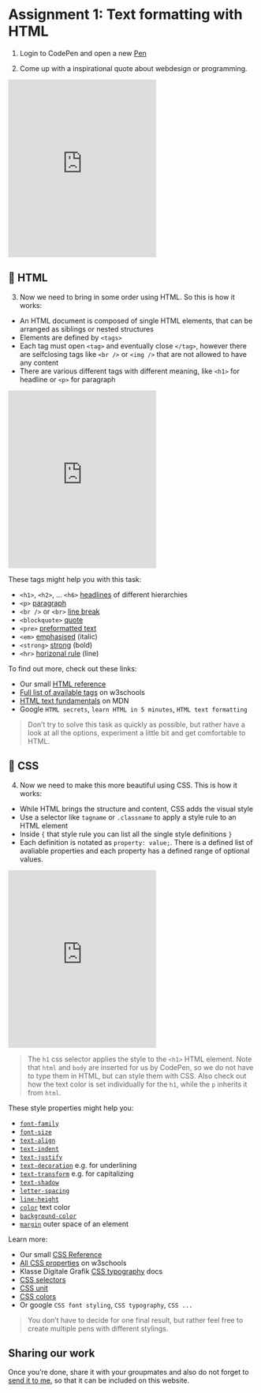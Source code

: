 # Assignment 1: Text formatting with HTML

1. Login to CodePen and open a new [Pen](https://codepen.io/pen)

2. Come up with a inspirational quote about webdesign or programming.

<iframe height="360" scrolling="no" title="Untitled" src="https://codepen.io/moritzebeling/embed/mdMLrvK?default-tab=html%2Cresult" frameborder="no" loading="lazy" allowtransparency="true" allowfullscreen="true"></iframe>

## 📑 HTML

3. Now we need to bring in some order using HTML. So this is how it works:

- An HTML document is composed of single HTML elements, that can be arranged as siblings or nested structures
- Elements are defined by `<tags>`
- Each tag must open `<tag>` and eventually close `</tag>`, however there are selfclosing tags like `<br />` or `<img />` that are not allowed to have any content
- There are various different tags with different meaning, like `<h1>` for headline or `<p>` for paragraph

<iframe height="360" scrolling="no" title="Untitled" src="https://codepen.io/moritzebeling/embed/yLojary?default-tab=html%2Cresult" frameborder="no" loading="lazy" allowtransparency="true" allowfullscreen="true"></iframe>

These tags might help you with this task:
- `<h1>`, `<h2>`, ... `<h6>` [headlines](https://www.w3schools.com/tags/tag_hn.asp) of different hierarchies
- `<p>` [paragraph](https://www.w3schools.com/tags/tag_p.asp)
- `<br />` or `<br>` [line break](https://www.w3schools.com/tags/tag_br.asp)
- `<blockquote>` [quote](https://www.w3schools.com/tags/tag_blockquote.asp)
- `<pre>` [preformatted text](https://www.w3schools.com/tags/tag_pre.asp)
- `<em>` [emphasised](https://www.w3schools.com/tags/tag_em.asp) (italic)
- `<strong>` [strong](https://www.w3schools.com/tags/tag_strong.asp) (bold)
- `<hr>` [horizonal rule](https://www.w3schools.com/tags/tag_hr.asp) (line)


To find out more, check out these links:
- Our small [HTML reference](2/manual/HTML-reference.html)
- [Full list of available tags](https://www.w3schools.com/tags/ref_byfunc.asp) on w3schools
- [HTML text fundamentals](https://developer.mozilla.org/en-US/docs/Learn/HTML/Introduction_to_HTML/HTML_text_fundamentals) on MDN
- Google `HTML secrets`, `learn HTML in 5 minutes`, `HTML text formatting`

> Don’t try to solve this task as quickly as possible, but rather have a look at all the options, experiment a little bit and get comfortable to HTML.

## 🎨 CSS

4. Now we need to make this more beautiful using CSS. This is how it works:

- While HTML brings the structure and content, CSS adds the visual style
- Use a selector like `tagname` or `.classname` to apply a style rule to an HTML element
- Inside `{` that style rule you can list all the single style definitions `}`
- Each definition is notated as `property: value;`. There is a defined list of avaliable properties and each property has a defined range of optional values.

<iframe height="360" scrolling="no" title="Untitled" src="https://codepen.io/moritzebeling/embed/xxLjEod?default-tab=html%2Cresult" frameborder="no" loading="lazy" allowtransparency="true" allowfullscreen="true"></iframe>

> The `h1` css selector applies the style to the `<h1>` HTML element. Note that `html` and `body` are inserted for us by CodePen, so we do not have to type them in HTML, but can style them with CSS. Also check out how the text color is set individually for the `h1`, while the `p` inherits it from `html`.

These style properties might help you:
- [`font-family`](https://www.w3schools.com/cssref/pr_font_font-family.asp)
- [`font-size`](https://www.w3schools.com/cssref/pr_font_font-size.asp)
- [`text-align`](https://www.w3schools.com/cssref/pr_text_text-align.asp)
- [`text-indent`](https://www.w3schools.com/cssref/pr_text_text-indent.asp)
- [`text-justify`](https://www.w3schools.com/cssref/css3_pr_text-justify.asp)
- [`text-decoration`](https://www.w3schools.com/cssref/pr_text_text-decoration.asp) e.g. for underlining
- [`text-transform`](https://www.w3schools.com/cssref/pr_text_text-transform.asp) e.g. for capitalizing
- [`text-shadow`](https://html-css-js.com/css/generator/text-shadow/)
- [`letter-spacing`](https://www.w3schools.com/cssref/pr_text_letter-spacing.asp)
- [`line-height`](https://www.w3schools.com/cssref/pr_dim_line-height.asp)
- [`color`](https://www.w3schools.com/cssref/pr_text_color.asp) text color
- [`background-color`](https://www.w3schools.com/cssref/pr_background-color.asp)
- [`margin`](https://www.w3schools.com/cssref/pr_margin.asp) outer space of an element

Learn more:
- Our small [CSS Reference](/2/manual/CSS-reference.html)
- [All CSS properties](https://www.w3schools.com/cssref/default.asp) on w3schools
- Klasse Digitale Grafik [CSS typography](https://github.com/Klasse-Digitale-Grafik/tutorials/blob/main/Website-Typography.md) docs
- [CSS selectors](https://www.w3schools.com/cssref/css_selectors.asp)
- [CSS unit](https://www.w3schools.com/cssref/css_units.asp)
- [CSS colors](https://www.w3schools.com/cssref/css_colors.asp)
- Or google `CSS font styling`, `CSS typography`, `CSS ...`

> You don’t have to decide for one final result, but rather feel free to create multiple pens with different stylings.

## Sharing our work

Once you’re done, share it with your groupmates and also do not forget to [send it to me](/manual/4a-sharing), so that it can be included on this website.
